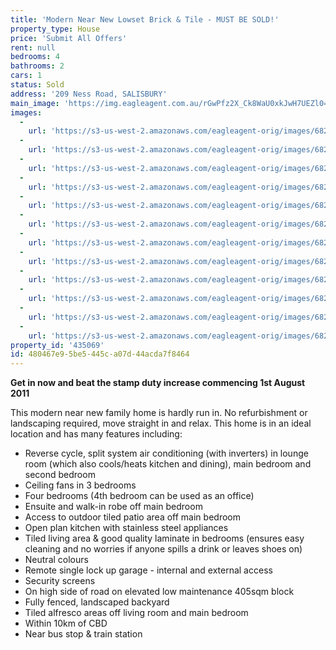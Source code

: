 ```yaml
---
title: 'Modern Near New Lowset Brick & Tile - MUST BE SOLD!'
property_type: House
price: 'Submit All Offers'
rent: null
bedrooms: 4
bathrooms: 2
cars: 1
status: Sold
address: '209 Ness Road, SALISBURY'
main_image: 'https://img.eagleagent.com.au/rGwPfz2X_Ck8WaU0xkJwH7UEZl0=/1280x854/smart/https://s3-us-west-2.amazonaws.com/eagleagent-orig/images/6820174/107550206-image-M.jpg'
images:
  -
    url: 'https://s3-us-west-2.amazonaws.com/eagleagent-orig/images/6820185/107550206-image-K.jpg'
  -
    url: 'https://s3-us-west-2.amazonaws.com/eagleagent-orig/images/6820184/107550206-image-J.jpg'
  -
    url: 'https://s3-us-west-2.amazonaws.com/eagleagent-orig/images/6820183/107550206-image-I.jpg'
  -
    url: 'https://s3-us-west-2.amazonaws.com/eagleagent-orig/images/6820182/107550206-image-H.jpg'
  -
    url: 'https://s3-us-west-2.amazonaws.com/eagleagent-orig/images/6820181/107550206-image-G.jpg'
  -
    url: 'https://s3-us-west-2.amazonaws.com/eagleagent-orig/images/6820180/107550206-image-F.jpg'
  -
    url: 'https://s3-us-west-2.amazonaws.com/eagleagent-orig/images/6820179/107550206-image-E.jpg'
  -
    url: 'https://s3-us-west-2.amazonaws.com/eagleagent-orig/images/6820178/107550206-image-D.jpg'
  -
    url: 'https://s3-us-west-2.amazonaws.com/eagleagent-orig/images/6820177/107550206-image-C.jpg'
  -
    url: 'https://s3-us-west-2.amazonaws.com/eagleagent-orig/images/6820176/107550206-image-B.jpg'
  -
    url: 'https://s3-us-west-2.amazonaws.com/eagleagent-orig/images/6820175/107550206-image-A.jpg'
  -
    url: 'https://s3-us-west-2.amazonaws.com/eagleagent-orig/images/6820174/107550206-image-M.jpg'
property_id: '435069'
id: 480467e9-5be5-445c-a07d-44acda7f8464
---
```

**Get in now and beat the stamp duty increase commencing 1st August 2011**

This modern near new family home is hardly run in. No refurbishment or landscaping required, move straight in and relax. This home is in an ideal location and has many features including:

* Reverse cycle, split system air conditioning (with inverters) in lounge room (which also cools/heats kitchen and dining), main bedroom and second bedroom
* Ceiling fans in 3 bedrooms
* Four bedrooms (4th bedroom can be used as an office)
* Ensuite and walk-in robe off main bedroom
* Access to outdoor tiled patio area off main bedroom
* Open plan kitchen with stainless steel appliances
* Tiled living area & good quality laminate in bedrooms (ensures easy cleaning and no worries if anyone spills a drink or leaves shoes on)
* Neutral colours
* Remote single lock up garage - internal and external access
* Security screens
* On high side of road on elevated low maintenance 405sqm block
* Fully fenced, landscaped backyard
* Tiled alfresco areas off living room and main bedroom
* Within 10km of CBD
* Near bus stop & train station